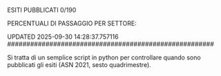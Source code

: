 ESITI PUBBLICATI 0/190 

PERCENTUALI DI PASSAGGIO PER SETTORE:

UPDATED 2025-09-30 14:28:37.757116
###################################################### 

Si tratta di un semplice script in python per controllare quando sono pubblicati gli esiti (ASN 2021, sesto quadrimestre).

